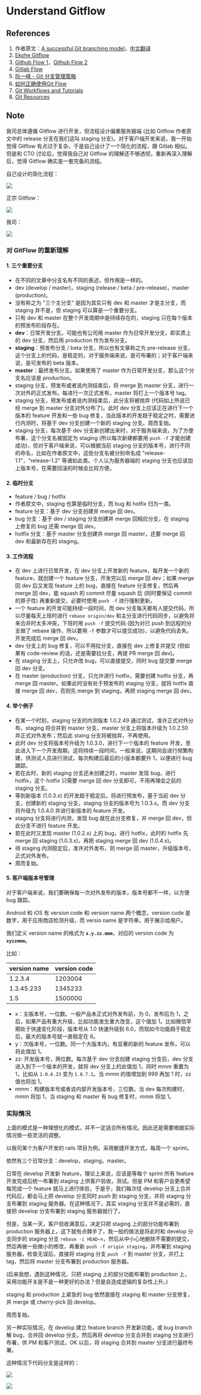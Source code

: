 # Understand Gitflow

## References

1. 作者原文：[A successful Git branching model](http://nvie.com/posts/a-successful-git-branching-model/)，[中文翻译](https://gold.xitu.io/entry/570cca4271cfe4006735d3bd)
1. [Ekohe Gitflow](https://dev.ekohe.com/#gitflow)
1. [Github Flow 1](http://scottchacon.com/2011/08/31/github-flow.html)，[Github Flow 2](https://guides.github.com/introduction/flow/index.html)
1. [Gitlab Flow](https://docs.gitlab.com/ee/workflow/gitlab_flow.html)
1. [阮一峰 - Git 分支管理策略](http://www.ruanyifeng.com/blog/2012/07/git.html)
1. [如何正确使用Git Flow](http://www.cnblogs.com/cnblogsfans/p/5075073.html)
1. [Git Workflows and Tutorials](https://github.com/xirong/my-git/blob/master/git-workflow-tutorial.md)
1. [Git Resources](https://github.com/xirong/my-git)

## Note

我司总体遵循 Gitflow 进行开发，但流程设计偏重服务器端 (比如 Gitflow 作者原文中的 release 分支在我们这叫 staging 分支)。对于客户端开发来说，我一开始觉得 Gitflow 有点过于复杂，于是自己设计了一个简化的流程，跟 Gitlab 相似。但是和 CTO 讨论后，觉得我自己对 Gitflow 的理解还不够透彻，重新再深入理解后，觉得 Gitflow 确实是一套完备的流程。

自己设计的简化流程：

![](../art/client_dev_git_flow_design.png)

正宗 Gitflow：

![](../art/git_flow.png)

我司：

![](../art/ekohe_git_workflow.png)

### 对 GitFlow 的重新理解 

#### 1. 三个重要分支

- 在不同的文章中分支名有不同的表述，但作用是一样的。
- dev (develop / master)，staging (release / beta / pre-release)，master (production)。
- 没有称之为 "三个主分支" 是因为其实只有 dev 和 master 才是主分支，而 staging 并不是，但 staging 可以算是一个重要分支。
- 只有 dev 和 master 在整个开发周期中是持续存在的，staging 只在每个版本的预发布阶段存在。
- **dev**：日常开发分支。可能也有公司用 master 作为日常开发分支，即实质上的 dev 分支，然后用 production 作为发布分支。
- **staging**：预发布分支 / beta 分支，所以也有文章称之为 pre-release 分支，这个分支上的代码，是稳定的，对于服务端来说，是可布署的；对于客户端来说，是可发布的 beta 版本。
- **master**：最终发布分支。如果使用了 master 作为日常开发分支，那么这个分支名应该是 production。
- staging 分支，预发布或者说内测结束后，将 merge 到 master 分支，进行一次对外的正式发布。每进行一次正式发布，master 将打上一个版本号 tag。
- staging 分支，预发布或者说内测结束后，此分支将被抛弃 (代码如上所说已经 merge 到 master 分支对外分布了)。此时 dev 分支上应该正在进行下一个版本的 feature 开发和一些 bug 修复，当此版本的开发趋于稳定之时，需要进行内测时，将基于 dev 分支创建一个新的 staging 分支。周而复始。
- staging 分支，每次基于 dev 分支新创建出来时，对于服务端来说，为了方便布署，这个分支名被固定为 staging (所以每次新建都要用 `push -f` 才能创建成功)，但对于客户端来说，可以根据当前 staging 分支的版本号，进行不同的命名，比如在作者原文中，这些分支名被分别命名成 "release-1.1"，"release-1.2" 等诸如此类。个人认为服务器端的 staging 分支也应该加上版本号，在需要回滚的时候会比较方便。

#### 2. 临时分支

- feature / bug / hotfix
- 作者原文中，staging 也算是临时分支，而 bug 和 hotfix 归为一类。
- feature 分支：基于 dev 分支创建并 merge 回 dev。
- bug 分支：基于 dev / staging 分支创建并 merge 回相应分支，在 staging 上修复的 bug 还需 merge 回 dev。
- hotfix 分支：基于 master 分支创建并 merge 回 master，还要 merge 回 dev 和最新存在的 staging。 

#### 3. 工作流程

- 在 dev 上进行日常开发，在 dev 分支上开发新的 feature，每开发一个新的 feature，就创建一个 feature 分支，开发完以后 merge 回 dev；如果 merge 回 dev 后又发现 feature 上的 bug，直接在 feature 分支修复，然后再 merge 回 dev，能 squash 的 commit 尽量 squash 后 (同时要保证 commit 的原子性) 再重新提交，必要时使用 `push -f` 进行强制更新。
- 一个 feature 的开发可能持续一段时间，而 dev 分支每天都有人提交代码，所以尽量每天上班时进行 `rebase origin/dev` 和主分支进行代码同步，以避免将来合并时太多冲突，下班时用 `push -f` 提交代码 (因为对已 push 到远程的分支做了 rebase 操作，所以要用 `-f` 参数才可以提交成功)，以避免代码丢失。开发完成后 merge 回 dev。
- dev 分支上的 bug 修复，可以不用拉分支，直接在 dev 上修复并提交 (但如果有 code-review 的话，还是需要拉分支，再提 PR merge 回 dev)。
- 在 staging 分支上，只允许改 bug，可以直接提交，同时 bug 提交要 merge 回 dev 分支。
- 在 master (production) 分支，只允许进行 hotfix，需要创建 hotfix 分支，再 merge 回 master。如果此时没有处于预发布的 staging 分支，就将 hotfix 直接 merge 回 dev，否则先 merge 到 staging，再把 staging merge 回 dev。

#### 4. 举个例子

- 在某一个时刻，staging 分支的内测版本 1.0.2.49 通过测试，准许正式对外分布，staging 将合并到 master 分支，master 分支上将版本升级为 1.0.2.50 并正式对外发布；然后此 staing 分支将被抛弃，不再使用。
- 此时 dev 分支将版本号升级为 1.0.3.0，进行下一个版本的 feature 开发，至此进入下一个开发周期，这将持续一段时间，一般来说，这期间会进行频繁构建，供测试人员进行测试，每次构建后最后的小版本都要升 1，以便进行 bug 跟踪。
- 若在此时，新的 staging 分支还未创建之时，master 发现 bug，进行 hotfix，这个 hotfix 只需要 merge 回 dev 分支即可，不用再理会之前的 staging 分支。
- 等到新版本 (1.0.3.x) 的开发趋于稳定后，将进行预发布，基于当前 dev 分支，创建新的 staging 分支，staging 分支的版本号为 1.0.3.x。而 dev 分支将升级为 1.0.4.0 并进行新版本的 feature 开发。
- staging 分支将进行内测，发现 bug 就在此分支修复，并 merge 回 dev，但此分支不进行 feature 开发。
- 若在此时又发现 master (1.0.2.x) 上的 bug，进行 hotfix，此时的 hotfix 先 merge 回 staging (1.0.3.x)，再把 staging merge 回 dev (1.0.4.x)。
- 待 staging 内测稳定后，准许对外发布，则 merge 回 master，升级版本号，正式对外发布。
- 周而复始。

#### 5. 客户端版本号管理

对于客户端来说，我们要确保每一次对外发布的版本，版本号都不一样，以方便 bug 跟踪。

Android 和 iOS 有 version code 和 version name 两个概念，version code 是数字，用于应用商店检测升级，而 versio name 是字符串，用于展示给用户。

我们定义 version name 的格式为 **`x.y.zz.mmm`**，对应的 version code 为 **`xyzzmmm`**。

比如：

version name | version code
-------------|-------------
1.2.3.4      | 1203004
1.3.45.233   | 1345233
1.5          | 1500000

- x：主版本号，一位数。一般产品未正式对外发布前，为 0，发布后为 1，之后，如果产品有重大升级，比如功能发生重大改变，这个值加 1。比如微信早期处于快速变化阶段，版本号从 1.0 快速升级到 6.0，而现如今功能趋于稳定后，最大的版本号就一直稳定在 6。
- y：次版本号，一位数。同一个大版本内，有显著的新的 feature 发布，可以将此值加 1。
- zz: 开发版本号，两位数。每次基于 dev 分支创建 staging 分支后，dev 分支进入到下一个版本的开发，就将 dev 分支上的此值加 1，同时 mmm 重置为 1，比如从 `1.0.6.23` 变为 `1.0.7.1`。当 mmm 的值增加到 999 再加 1 时，zz 值也将加 1。
- mmm：构建版本号或者说内部开发版本号，三位数。当 dev 每次构建时，mmm 将加 1，当 staging 和 master 有 bug 修复时，mmm 将加 1。

### 实际情况

上面的模式是一种理想化的模式，并不一定适合所有情况。因此还是需要根据实际情况做一些灵活的调整。

以我司某个为客户开发的 rails 项目为例，采用敏捷开发方式，每周一个 sprint。

依然有三个日常分支：develop，staging，master。

日常在 develop 开发新 feature，理论上来说，应该是等每个 sprint 所有 feature 开发完成后统一布署到 staging 上供客户验收，测试。但是 PM 和客户会更希望每完成一个 feature 就马上进行体验，于是乎，我们每次往 develop 分支上合并代码后，都会马上把 develop 分支同时 push 到 staging 分支，并将 staging 分支布署到 staging 服务器。在这种情况下，其实 staging 分支并不是必需的，直接把 develop 分支布署到 staging 服务器就行了。

但是，当某一天，客户验收满意后，决定只把 staging 上的部分功能布署到 production 服务器上，这下就有点棘手了，我一般的做法是将此时和 develop 分支同步的 staging 分支 `rebase -i HEAD~n`，然后从中小心地删除不需要的提交，然后再做一些微小的修改，再重新 `push -f origin staging`，并布署到 staging 服务器，检查无误后，直接将 staging 分支 `push -f` 到 master 分支，并打上 tag，然后将 master 分支布署到 production 服务器。

(后来我想，遇到这种情况，只把 staging 上的部分功能布署到 production 上，采用功能开关是不是一种更好的办法？但是会造成逻辑的复杂性上升。)

staging 和 production 上紧急的 bug 依然直接在 staging 和 master 分支修复，并 merge 或 cherry-pick 回 develop。

周而复始。

另一种实际情况，在 develop 建立 feature branch 开发新功能，或 bug branch 解 bug，合并回 develop 分支。然后再将 develop 分支合并到 staging 分支进行布署，供 PM 和客户测试，OK 以后，将 staging 合并到 master 分支进行最终布署。

这种情况下代码分支是这样的：

![](../art/git-flow-branches-1.png)

![](../art/git-flow-branches-2.png)
